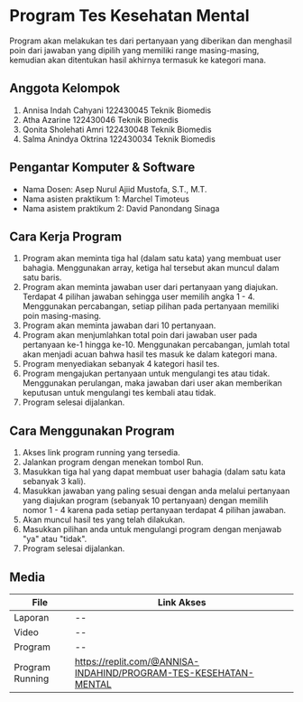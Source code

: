 # Program Tes Kesehatan Mental
Program akan melakukan tes dari pertanyaan yang diberikan dan menghasil poin dari jawaban yang dipilih yang memiliki range masing-masing, kemudian akan ditentukan hasil akhirnya termasuk ke kategori mana.
## Anggota Kelompok
1. Annisa Indah Cahyani	122430045 Teknik Biomedis
2. Atha Azarine 122430046 Teknik Biomedis
3. Qonita Sholehati Amri 122430048 Teknik Biomedis
4. Salma Anindya Oktrina 122430034 Teknik Biomedis

## Pengantar Komputer & Software
- Nama Dosen: Asep Nurul Ajiid Mustofa, S.T., M.T.
- Nama asisten praktikum 1: Marchel Timoteus
- Nama asistem praktikum 2: David Panondang Sinaga

## Cara Kerja Program
1. Program akan meminta tiga hal (dalam satu kata) yang membuat user bahagia. Menggunakan array, ketiga hal tersebut akan muncul dalam satu baris.
2. Program akan meminta jawaban user dari pertanyaan yang diajukan. Terdapat 4 pilihan jawaban sehingga user memilih angka 1 - 4. Menggunakan percabangan, setiap pilihan pada pertanyaan memiliki poin masing-masing.
3. Program akan meminta jawaban dari 10 pertanyaan.
4. Program akan menjumlahkan total poin dari jawaban user pada pertanyaan ke-1 hingga ke-10. Menggunakan percabangan, jumlah total akan menjadi acuan bahwa hasil tes masuk ke dalam kategori mana.
5. Program menyediakan sebanyak 4 kategori hasil tes.
6. Program mengajukan pertanyaan untuk mengulangi tes atau tidak. Menggunakan perulangan, maka jawaban dari user akan memberikan keputusan untuk mengulangi tes kembali atau tidak.
7. Program selesai dijalankan.

## Cara Menggunakan Program
1. Akses link program running yang tersedia.
2. Jalankan program dengan menekan tombol Run.
3. Masukkan tiga hal yang dapat membuat user bahagia (dalam satu kata sebanyak 3 kali).
4. Masukkan jawaban yang paling sesuai dengan anda melalui pertanyaan yang diajukan program (sebanyak 10 pertanyaan) dengan memilih nomor 1 - 4 karena pada setiap pertanyaan terdapat 4 pilihan jawaban.
5. Akan muncul hasil tes yang telah dilakukan.
6. Masukkan pilihan anda untuk mengulangi program dengan menjawab "ya" atau "tidak".
7. Program selesai dijalankan.
## Media
| File | Link Akses |
| ------ | ------ |
| Laporan | -- |
| Video | -- |
| Program | -- |
| Program Running | https://replit.com/@ANNISA-INDAHIND/PROGRAM-TES-KESEHATAN-MENTAL |


